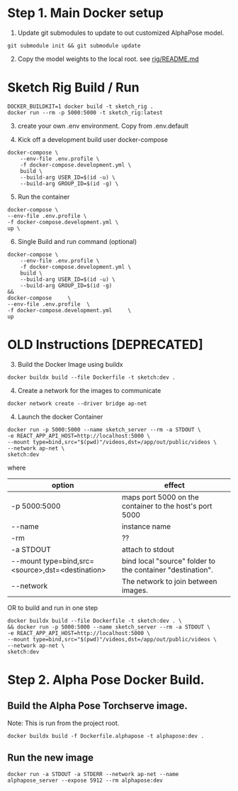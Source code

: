 # Step 1. Main Docker setup

1. Update git submodules to update to out customized AlphaPose model.

```
git submodule init && git submodule update
```

2. Copy the model weights to the local root. see [rig/README.md](rig/README.md)


# Sketch Rig Build / Run

``` shell
DOCKER_BUILDKIT=1 docker build -t sketch_rig .
docker run --rm -p 5000:5000 -t sketch_rig:latest
```


3. create your own .env environment. Copy from .env.default

4. Kick off a development build user docker-compose

```
docker-compose \
    --env-file .env.profile \
    -f docker-compose.development.yml \
    build \
    --build-arg USER_ID=$(id -u) \
    --build-arg GROUP_ID=$(id -g) \
```

5. Run the container

```
docker-compose \
--env-file .env.profile \
-f docker-compose.development.yml \
up \
```

6. Single Build and run command (optional)

```
docker-compose \
    --env-file .env.profile \
    -f docker-compose.development.yml \
    build \
    --build-arg USER_ID=$(id -u) \
    --build-arg GROUP_ID=$(id -g)
&&
docker-compose     \
--env-file .env.profile  \
-f docker-compose.development.yml     \
up
```

# OLD Instructions [DEPRECATED]

3. Build the Docker Image using buildx

```
docker buildx build --file Dockerfile -t sketch:dev .
```

4. Create a network for the images to communicate

```
docker network create --driver bridge ap-net
```

4. Launch the docker Container

```
docker run -p 5000:5000 --name sketch_server --rm -a STDOUT \
-e REACT_APP_API_HOST=http://localhost:5000 \
--mount type=bind,src="$(pwd)"/videos,dst=/app/out/public/videos \
--network ap-net \
sketch:dev
```

where

| option                                               | effect                                                     |
| ---------------------------------------------------- | ---------------------------------------------------------- |
| -p 5000:5000                                         | maps port 5000 on the container to the host's port 5000    |
| --name                                               | instance name                                              |
| -rm                                                  | ??                                                         |
| -a STDOUT                                            | attach to stdout                                           |
| --mount type=bind,src=\<source\>,dst=\<destination\> | bind local "source" folder to the container "destination". |
| --network                                            | The network to join between images.                        |

OR to build and run in one step

```
docker buildx build --file Dockerfile -t sketch:dev . \
&& docker run -p 5000:5000 --name sketch_server --rm -a STDOUT \
-e REACT_APP_API_HOST=http://localhost:5000 \
--mount type=bind,src="$(pwd)"/videos,dst=/app/out/public/videos \
--network ap-net \
sketch:dev
```

# Step 2. Alpha Pose Docker Build.

## Build the Alpha Pose Torchserve image.

Note: This is run from the project root.

```
docker buildx build -f Dockerfile.alphapose -t alphapose:dev .
```

## Run the new image

```
docker run -a STDOUT -a STDERR --network ap-net --name alphapose_server --expose 5912 --rm alphapose:dev
```
